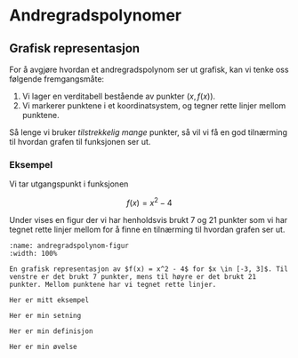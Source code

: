 # Andregradspolynomer

## Grafisk representasjon

For å avgjøre hvordan et andregradspolynom ser ut grafisk, kan vi tenke oss følgende fremgangsmåte:
1. Vi lager en verditabell bestående av punkter $(x, f(x))$.
2. Vi markerer punktene i et koordinatsystem, og tegner rette linjer mellom punktene.

Så lenge vi bruker _tilstrekkelig mange_ punkter, så vil vi få en god tilnærming til hvordan grafen til funksjonen ser ut.

### Eksempel
Vi tar utgangspunkt i funksjonen

$$
f(x) = x^2 - 4
$$

Under vises en figur der vi har henholdsvis brukt 7 og 21 punkter som vi har tegnet rette linjer mellom for å finne en tilnærming til hvordan grafen ser ut. 

```{figure} ./figurer/eksempler/andregradspolynom.svg
:name: andregradspolynom-figur
:width: 100%

En grafisk representasjon av $f(x) = x^2 - 4$ for $x \in [-3, 3]$. Til venstre er det brukt 7 punkter, mens til høyre er det brukt 21 punkter. Mellom punktene har vi tegnet rette linjer. 
```


```{prf:example}
Her er mitt eksempel
```


```{prf:theorem}
Her er min setning
```

```{prf:definition}
Her er min definisjon
```

```{prf:exercise}
Her er min øvelse
```